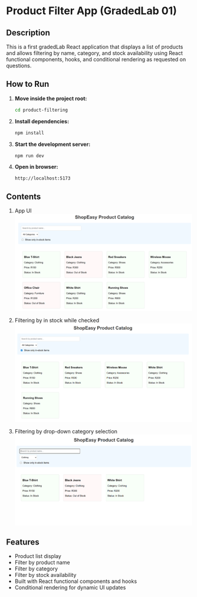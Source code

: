 # Product Filter App (GradedLab 01)

## Description

This is a first gradedLab React application that displays a list of products and allows filtering by name, category, and stock availability using React functional components, hooks, and conditional rendering as requested on questions.

## How to Run

1. **Move inside the project root:**
   ```bash
   cd product-filtering
   ```

2. **Install dependencies:**
   ```bash
   npm install
   ```

3. **Start the development server:**
   ```bash
   npm run dev
   ```

4. **Open in browser:**
   ```
   http://localhost:5173
   ```

## Contents

1. App UI
   ![App Screenshot](./screenshot01.png)

2. Filtering by in stock while checked
   ![App Screenshot](./screenshot02.png)

3. Filtering by drop-down category selection
   ![App Screenshot](./screenshot03.png)

## Features

- Product list display
- Filter by product name
- Filter by category
- Filter by stock availability
- Built with React functional components and hooks
- Conditional rendering for dynamic UI updates